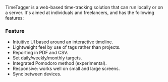 TimeTagger is a web-based time-tracking solution that can run locally or on a server. It's aimed at individuals and freelancers, and has the following features:

### Feature

- Intuitive UI based around an interactive timeline.
- Lightweight feel by use of tags rather than projects.
- Reporting in PDF and CSV.
- Set daily/weekly/monthly targets.
- Integrated Pomodoro method (experimental).
- Responsive: works well on small and large screens.
- Sync between devices.

